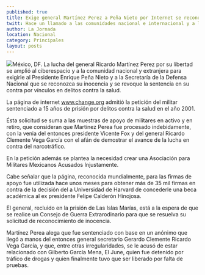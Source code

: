 ```yaml
---
published: true
title: Exige general Martínez Perez a Peña Nieto por Internet se reconozca su inocencia
twitt: Hace un llamado a las comunidades nacional e internacional y a la Defensa para que se revoque la sentencia en su contra por vínculos en delitos contra la salud.
author: La Jornada
location: Nacional
category: Principales
layout: posts
---
```


![](http://i.imgur.com/57OdL3rm.jpg)México, DF. La lucha del general Ricardo Martínez Perez por su libertad se amplió al ciberespacio y a la comunidad nacional y extranjera para exigirle al Presidente Enrique Peña Nieto y a la Secretaría de la Defensa Nacional que se reconozca su inocencia y se revoque la sentencia en su contra por vínculos en delitos contra la salud.

La página de internet www.change.org admitió la petición del militar sentenciado a 15 años de prisión por delitos contra la salud en el año 2001.

Ésta solicitud se suma a las muestras de apoyo de militares en activo y en retiro, que consideran que Martínez Perea fue procesado indebidamente, con la venia del entonces presidente Vicente Fox y del general Ricardo Clemente Vega García con el afán de demostrar el avance de la lucha en contra del narcotráfico.

En la petición además se plantea la necesidad crear una Asociación para Militares Mexicanos Acusados Injustamente.

Cabe señalar que la página, reconocida mundialmente, para las firmas de apoyo fue utilizada hace unos meses para obtener más de 35 mil firmas en contra de la decisión del a Universidad de Harvard de concederle una beca académica al ex presidente Felipe Calderón Hinojosa.

El general, recluido en la prisión de Las Islas Marías, está a la espera de que se realice un Consejo de Guerra Extrarodinario para que se resuelva su solicitud de reconocimiento de inocencia.

Martínez Perea alega que fue sentenciado con base en un anónimo que llegó a manos del entonces general secretario Gerardo Clemente Ricardo Vega García, y que, entre otras irregularidades, se le acusó de estar relacionado con Gilberto García Mena, El June, quien fue detenido por tráfico de drogas y quien finalmente tuvo que ser liberado por falta de pruebas.
